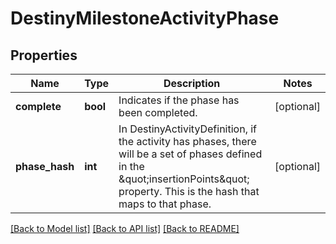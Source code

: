 # DestinyMilestoneActivityPhase

## Properties
Name | Type | Description | Notes
------------ | ------------- | ------------- | -------------
**complete** | **bool** | Indicates if the phase has been completed. | [optional] 
**phase_hash** | **int** | In DestinyActivityDefinition, if the activity has phases, there will be a set of phases defined in the \&quot;insertionPoints\&quot; property. This is the hash that maps to that phase. | [optional] 

[[Back to Model list]](../README.md#documentation-for-models) [[Back to API list]](../README.md#documentation-for-api-endpoints) [[Back to README]](../README.md)


